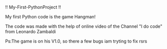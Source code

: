 :bangbang:  My-First-PythonProject :bangbang:

 My first Python code is the game Hangman!

The code was made with the help of online video of the Channel "I do code" from Leonardo Zambaldi

Ps:The game is on his V1.0, so there a few bugs iam tryting to fix rsrs
